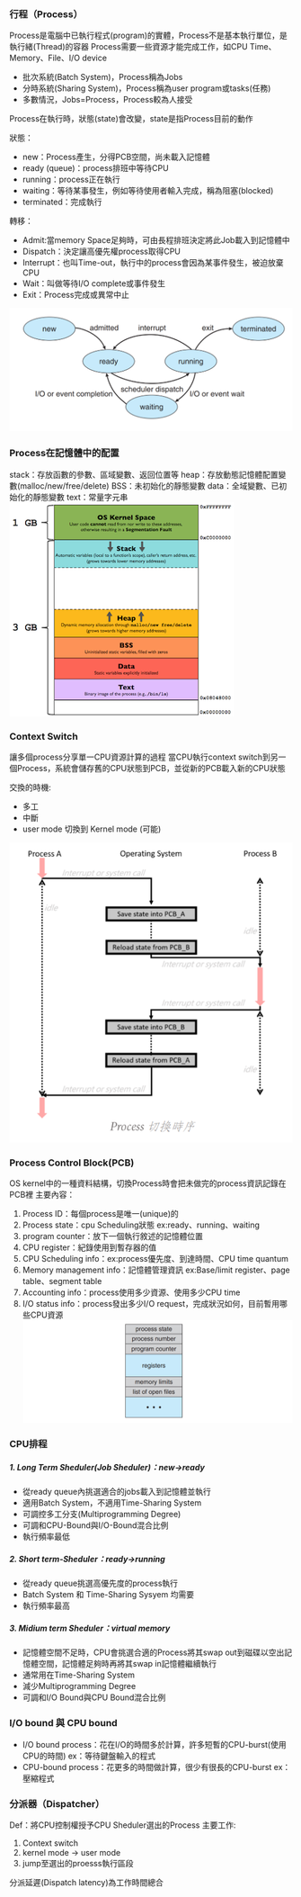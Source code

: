 ### 行程（Process）
Process是電腦中已執行程式(program)的實體，Process不是基本執行單位，是執行緒(Thread)的容器
Process需要一些資源才能完成工作，如CPU Time、Memory、File、I/O device

* 批次系統(Batch System)，Process稱為Jobs
* 分時系統(Sharing System)，Process稱為user program或tasks(任務)
* 多數情況，Jobs=Process，Process較為人接受

Process在執行時，狀態(state)會改變，state是指Process目前的動作

狀態：
* new：Process產生，分得PCB空間，尚未載入記憶體
* ready (queue)：process排班中等待CPU
* running：process正在執行
* waiting：等待某事發生，例如等待使用者輸入完成，稱為阻塞(blocked)
* terminated：完成執行

轉移：
* Admit:當memory Space足夠時，可由長程排班決定將此Job載入到記憶體中
* Dispatch：決定讓高優先權process取得CPU
* Interrupt：也叫Time-out，執行中的process會因為某事件發生，被迫放棄CPU
* Wait：叫做等待I/O complete或事件發生
* Exit：Process完成或異常中止

![](assets/markdown-img-paste-20210823143449607.png)

### Process在記憶體中的配置
stack：存放函數的參數、區域變數、返回位置等
heap：存放動態記憶體配置變數(malloc/new/free/delete)
BSS：未初始化的靜態變數
data：全域變數、已初始化的靜態變數
text：常量字元串
![](assets/markdown-img-paste-20210823143851738.png)

### Context Switch
讓多個process分享單一CPU資源計算的過程
當CPU執行context switch到另一個Process，系統會儲存舊的CPU狀態到PCB，並從新的PCB載入新的CPU狀態

交換的時機:
* 多工
* 中斷
* user mode 切換到 Kernel mode (可能)

![](assets/markdown-img-paste-20210825213619416.png)
### Process Control Block(PCB)
OS kernel中的一種資料結構，切換Process時會把未做完的process資訊記錄在PCB裡
主要內容：
1. Process ID：每個process是唯一(unique)的
2. Process state：cpu Scheduling狀態 ex:ready、running、waiting
3. program counter：放下一個執行敘述的記憶體位置
4. CPU register：紀錄使用到暫存器的值
5. CPU Scheduling info：ex:process優先度、到達時間、CPU time quantum
6. Memory management info：記憶體管理資訊 ex:Base/limit register、page table、segment table
7. Accounting info：process使用多少資源、使用多少CPU time
8. I/O status info：process發出多少I/O request，完成狀況如何，目前暫用哪些CPU資源
![](assets/markdown-img-paste-20210823145140767.png)
### CPU排程
##### 1. Long Term Sheduler(Job Sheduler)：new->ready
* 從ready queue內挑選適合的jobs載入到記憶體並執行
* 適用Batch System，不適用Time-Sharing System
* 可調控多工分支(Multiprogramming Degree)
* 可調和CPU-Bound與I/O-Bound混合比例
* 執行頻率最低
##### 2. Short term-Sheduler：ready->running
* 從ready queue挑選高優先度的process執行
* Batch System 和 Time-Sharing Sysyem 均需要
* 執行頻率最高
##### 3. Midium term Sheduler：virtual memory
* 記憶體空間不足時，CPU會挑選合適的Process將其swap out到磁碟以空出記憶體空間，記憶體足夠時再將其swap in記憶體繼續執行
* 通常用在Time-Sharing System
* 減少Multiprogramming Degree
* 可調和I/O Bound與CPU Bound混合比例

### I/O bound 與 CPU bound
* I/O bound process：花在I/O的時間多於計算，許多短暫的CPU-burst(使用CPU的時間)
ex：等待鍵盤輸入的程式
* CPU-bound process：花更多的時間做計算，很少有很長的CPU-burst
ex：壓縮程式

### 分派器（Dispatcher）
Def：將CPU控制權授予CPU Sheduler選出的Process
主要工作:
1. Context switch
2. kernel mode -> user mode
3. jump至選出的proesss執行區段

分派延遲(Dispatch latency)為工作時間總合
